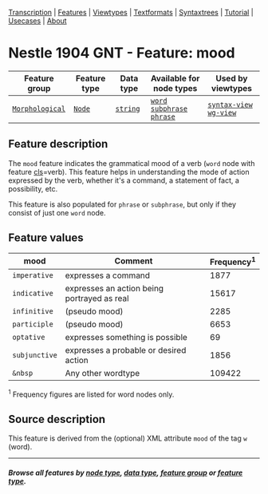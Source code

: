 <a name="start"></a>
<div class="hidden-content">
<a href="../transcription.md">Transcription</a> | <a href="README.md#start">Features</a> | <a href="../viewtypes.md#start">Viewtypes</a> | <a href="../textformats.md#start">Textformats</a> |  <a href="../syntaxtrees.md#start">Syntaxtrees</a> | <a href="../../tutorial/README.md#start">Tutorial</a> | <a href="../usecases/README.md#start">Usecases</a> | <a href="../about.md#start">About</a>
</div>

# Nestle 1904 GNT - Feature: mood

Feature group | Feature type | Data type | Available for node types | Used by viewtypes
---  | --- | --- | --- | ---
[`Morphological`](featuresbygroup.md#morphological-features) | [`Node`](featuresbyfeaturetype.md#node-features) | [`string`](featuresbydatatype.md#string-datatype) |  [`word`](featuresbynodetype.md#word-nodes) [`subphrase`](featuresbynodetype.md#subphrase-nodes) [`phrase`](featuresbynodetype.md#phrase-nodes) | [`syntax-view`](../syntax-view.md#start) [`wg-view`](../wg-view.md#start)

## Feature description

The `mood` feature indicates the grammatical mood of a verb (`word` node with feature [cls](cls.md#start)=verb). This feature helps in understanding the mode of action expressed by the verb, whether it's a command, a statement of fact, a possibility, etc.

This feature is also populated for `phrase` or `subphrase`, but only if they consist of just one `word` node.

## Feature values 

mood | Comment | Frequency<sup>1</sup>
--- | --- | ---
`imperative` | expresses a command | 1877
`indicative` | expresses an action being portrayed as real | 15617
`infinitive` | (pseudo mood) | 2285
`participle` | (pseudo mood) | 6653
`optative` | expresses something is possible | 69
`subjunctive` | expresses a probable or desired action | 1856
`&nbsp` | Any other wordtype | 109422

<sup>1</sup> Frequency figures are listed for word nodes only. 

## Source description

This feature is derived from the (optional) XML attribute `mood` of the tag `w` (word).

---
##### *Browse all features by [node type](featuresbynodetype.md#start), [data type](featuresbydatatype.md#start), [feature group](featuresbygroup.md#start) or [feature type](featuresbyfeaturetype.md#start).*

